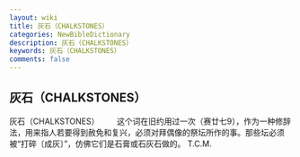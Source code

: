 ```yaml
---
layout: wiki
title: 灰石（CHALKSTONES）
categories: NewBibleDictionary
description: 灰石（CHALKSTONES）
keywords: 灰石（CHALKSTONES）
comments: false
---
```


## 灰石（CHALKSTONES）



灰石（CHALKSTONES）
　　这个词在旧约用过一次（赛廿七9），作为一种修辞法，用来指人若要得到赦免和复兴，必须对拜偶像的祭坛所作的事。那些坛必须被“打碎〔成灰〕”，仿佛它们是石膏或石灰石做的。
T.C.M.



